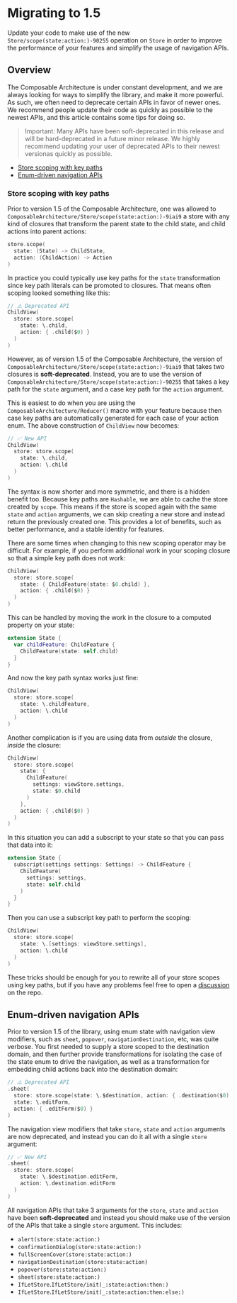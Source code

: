 # Migrating to 1.5

Update your code to make use of the new ``Store/scope(state:action:)-90255`` operation on ``Store``
in order to improve the performance of your features and simplify the usage of navigation APIs.

## Overview

The Composable Architecture is under constant development, and we are always looking for ways to
simplify the library, and make it more powerful. As such, we often need to deprecate certain APIs
in favor of newer ones. We recommend people update their code as quickly as possible to the newest
APIs, and this article contains some tips for doing so.

> Important: Many APIs have been soft-deprecated in this release and will be hard-deprecated in
a future minor release. We highly recommend updating your user of deprecated APIs to their newest
versionas quickly as possible.

* [Store scoping with key paths](#Store-scoping-with-key-paths)
* [Enum-driven navigation APIs](#Enum-driven-navigation-APIs)

### Store scoping with key paths

Prior to version 1.5 of the Composable Architecture, one was allowed to
``ComposableArchitecture/Store/scope(state:action:)-9iai9`` a store with any kind of closures that
transform the parent state to the child state, and child actions into parent actions:

```swift
store.scope(
  state: (State) -> ChildState,
  action: (ChildAction) -> Action
)
```

In practice you could typically use key paths for the `state` transformation since key path literals
can be promoted to closures. That means often scoping looked something like this:

```swift
// ⚠️ Deprecated API
ChildView(
  store: store.scope(
    state: \.child, 
    action: { .child($0) }
  )
)
```

However, as of version 1.5 of the Composable Architecture, the version of 
``ComposableArchitecture/Store/scope(state:action:)-9iai9`` that takes two closures is 
**soft-deprecated**. Instead, you are to use the version of 
``ComposableArchitecture/Store/scope(state:action:)-90255`` that takes a key path for the `state` 
argument, and a case key path for the `action` argument.

This is easiest to do when you are using the ``ComposableArchitecture/Reducer()`` macro with your
feature because then case key paths are automatically generated for each case of your action enum.
The above construction of `ChildView` now becomes:

```swift
// ✅ New API
ChildView(
  store: store.scope(
    state: \.child, 
    action: \.child
  )
)
```

The syntax is now shorter and more symmetric, and there is a hidden benefit too. Because key paths
are `Hashable`, we are able to cache the store created by `scope`. This means if the store is scoped
again with the same `state` and `action` arguments, we can skip creating a new store and instead 
return the previously created one. This provides a lot of benefits, such as better performance, and
a stable identity for features.

There are some times when changing to this new scoping operator may be difficult. For example, if
you perform additional work in your scoping closure so that a simple key path does not work:

```swift
ChildView(
  store: store.scope(
    state: { ChildFeature(state: $0.child) }, 
    action: { .child($0) }
  )
)
```

This can be handled by moving the work in the closure to a computed property on your state:

```swift
extension State {
  var childFeature: ChildFeature {
    ChildFeature(state: self.child) 
  }
}
```

And now the key path syntax works just fine:

```swift
ChildView(
  store: store.scope(
    state: \.childFeature, 
    action: \.child
  )
)
```

Another complication is if you are using data from _outside_ the closure, _inside_ the closure:

```swift
ChildView(
  store: store.scope(
    state: { 
      ChildFeature(
        settings: viewStore.settings,
        state: $0.child
      ) 
    }, 
    action: { .child($0) }
  )
)
```

In this situation you can add a subscript to your state so that you can pass that data into it:

```swift
extension State {
  subscript(settings settings: Settings) -> ChildFeature {
    ChildFeature(
      settings: settings,
      state: self.child
    )
  }
}
```

Then you can use a subscript key path to perform the scoping:

```swift
ChildView(
  store: store.scope(
    state: \.[settings: viewStore.settings], 
    action: \.child
  )
)
```

These tricks should be enough for you to rewrite all of your store scopes using key paths, but if
you have any problems feel free to open a
[discussion](http://github.com/pointfreeco/swift-composable-architecture/discussions) on the repo.

## Enum-driven navigation APIs

Prior to version 1.5 of the library, using enum state with navigation view modifiers, such as 
`sheet`, `popover`, `navigationDestination`, etc, was quite verbose. You first needed to supply a 
store scoped to the destination domain, and then further provide transformations for isolating the
case of the state enum to drive the navigation, as well as a transformation for embedding child 
actions back into the destination domain:

```swift
// ⚠️ Deprecated API
.sheet(
  store: store.scope(state: \.$destination, action: { .destination($0) }),
  state: \.editForm,
  action: { .editForm($0) }
)
```

The navigation view modifiers that take `store`, `state` and `action` arguments are now deprecated,
and instead you can do it all with a single `store` argument:

```swift
// ✅ New API
.sheet(
  store: store.scope(
    state: \.$destination.editForm, 
    action: \.destination.editForm
  )
)
```

All navigation APIs that take 3 arguments for the `store`, `state` and `action` have been
**soft-deprecated** and instead you should make use of the version of the APIs that take a single
`store` argument. This includes:

* `alert(store:state:action:)`
* `confirmationDialog(store:state:action:)`
* `fullScreenCover(store:state:action:)`
* `navigationDestination(store:state:action)`
* `popover(store:state:action:)` 
* `sheet(store:state:action:)`
* ``IfLetStore``.``IfLetStore/init(_:state:action:then:)``
* ``IfLetStore``.``IfLetStore/init(_:state:action:then:else:)``

